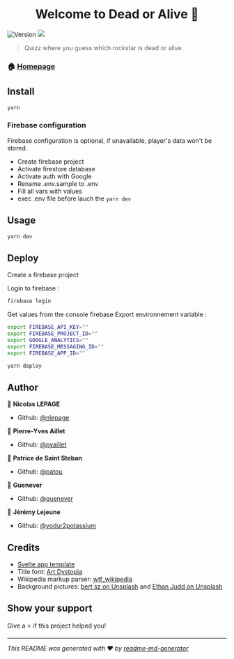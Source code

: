<h1 align="center">Welcome to Dead or Alive 👋</h1>
<p>
  <img alt="Version" src="https://img.shields.io/badge/version-1.0.0-blue.svg?cacheSeconds=2592000" />
  <a href="https://circleci.com/gh/Zenika/deadoralive"><img src="https://circleci.com/gh/Zenika/deadoralive.svg?style=svg"></a>
</p>

> Quizz where you guess which rockstar is dead or alive.

### 🏠 [Homepage](https://deadoralive-666.firebaseapp.com)

## Install

```sh
yarn
```

### Firebase configuration

Firebase configuration is optional, if unavailable, player's data won't be stored.

* Create firebase project
* Activate firestore database
* Activate auth with Google
* Rename .env.sample to .env
* Fill all vars with values
* exec .env file before lauch the `yarn dev`

## Usage

```sh
yarn dev
```

## Deploy

Create a firebase project

Login to firebase :
```sh
firebase login
```

Get values from the console firebase
Export environnement variable :
```sh
export FIREBASE_API_KEY=""
export FIREBASE_PROJECT_ID=""
export GOOGLE_ANALYTICS=""
export FIREBASE_MESSAGING_ID=""
export FIREBASE_APP_ID=""
```

```sh
yarn deploy
```

## Author

👤 **Nicolas LEPAGE**

* Github: [@nlepage](https://github.com/nlepage)

👤 **Pierre-Yves Aillet**

* Github: [@pyaillet](https://github.com/pyaillet)

👤 **Patrice de Saint Steban**

* Github: [@patou](https://github.com/patou)

👤 **Guenever**

* Github: [@guenever](https://github.com/guenever)

👤 **Jérémy Lejeune**

* Github: [@yodur2potassium](https://github.com/yodur2potassium)

## Credits
 - [Svelte app template](https://github.com/sveltejs/template)
 - Title font: [Art Dystopia](https://www.facebook.com/ArtDystopia)
 - Wikipedia markup parser: [wtf_wikipedia](https://github.com/spencermountain/wtf_wikipedia)
 - Background pictures: [bert sz on Unsplash](https://unsplash.com/@bertsz) and [Ethan Judd on Unsplash](https://unsplash.com/@ethanjudd)

## Show your support

Give a ⭐️ if this project helped you!

***
_This README was generated with ❤️ by [readme-md-generator](https://github.com/kefranabg/readme-md-generator)_
